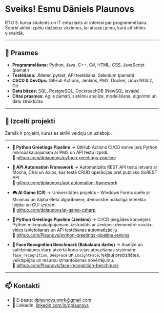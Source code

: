 # Sveiks! Esmu Dāniels Plaunovs
RTU 3. kursa students un IT entuziasts ar interesi par programmēšanu. Šobrīd aktīvi izpētu dažādus virzienus, lai atrastu jomu, kurā attīstīties visvairāk.

---

## 🧰 Prasmes
- **Programmēšana:** Python, Java, C++, C#, HTML, CSS, JavaScript (pamati)  
- **Testēšana:** JMeter, pytest, API testēšana, Selenium (pamati)  
- **CI/CD & DevOps:** GitHub Actions, Jenkins, PM2, Docker, Linux/WSL2, Git  
- **Datu bāzes:** SQL, PostgreSQL, CockroachDB (NewSQL ievads)  
- **Citas prasmes:** Agile pamati, sistēmu analīze, modelēšana, algoritmi un datu struktūras  

---

## 🌟 Izcelti projekti
Zemāk ir projekti, kurus es aktīvi veidoju un uzlaboju.

---

- **🔧 Python Greetings Pipeline** → GitHub Actions CI/CD konveijers Python mikropakalpojumam ar PM2 un API testu izpildi.  
  🔗 [github.com/dplaunovs/python-greetings-pipeline](https://github.com/Plaunovs/python-greetings-pipeline.git)

- **🧪 API Automation Framework** → Automatizēts REST API testu ietvars ar Mocha, Chai un Axios, kas testē CRUD operācijas pret publisko GoREST API.  
  🔗 [github.com/dplaunovs/api-automation-framework](https://github.com/Plaunovs/api-automation-framework.git)

- **🎮 AI Game (C#)** → Universitātes projekts – Windows Forms spēle ar Minimax un Alpha-Beta algoritmiem; demonstrē mākslīgā intelekta loģiku un GUI izstrādi.  
  🔗 [github.com/dplaunovs/ai-game-csharp](https://github.com/Plaunovs/ai-game-csharp.git)
  
- **🧩 Python Greetings Pipeline (Jenkins)** → CI/CD piegādes konveijers Python mikropakalpojumam, izstrādāts ar Jenkins; demonstrē vairāku vides izvietošanas un API testēšanas automatizāciju.  
  🔗 [github.com/Plaunovs/python-greetings-pipeline-jenkins](https://github.com/Plaunovs/python-greetings-pipeline-jenkins)
  
- **🧠 Face Recognition Benchmark (Bakalaura darbs)** → Analīze un salīdzinājums starp atvērtā koda sejas atpazīšanas sistēmām: `face_recognition`, `DeepFace` un `InsightFace`; iekļauj precizitātes, veiktspējas un resursu izmantošanas novērtējumu.  
  🔗 [github.com/Plaunovs/face-recognition-benchmark](https://github.com/Plaunovs/face-recognition-benchmark)

---

## 📫 Kontakti
- 📧 E-pasts: [dplaunovs.work@gmail.com](mailto:dplaunovs.work@gmail.com)  
- 💼 LinkedIn: [linkedin.com/in/dplaunovs](https://www.linkedin.com/in/dplaunovs)
